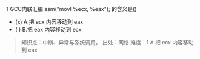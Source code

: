 1
GCC内联汇编 asm("movl %ecx, %eax"); 的含义是()
- (x) A.把 ecx 内容移动到 eax
- ( ) B.把 eax 内容移动到 ecx

> 知识点：中断、异常与系统调用。
> 出处：网络
> 难度：1
> A 把 ecx 内容移动到 eax
